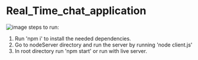 # Real_Time_chat_application
![image](https://user-images.githubusercontent.com/63894158/178366525-1ab3bda8-111e-4d3f-92c6-2143e38622fc.png)
steps to run:
1. Run 'npm i' to install the needed dependencies.
2. Go to nodeServer directory and run the server by running 'node client.js'
3. In root directory run 'npm start' or run with live server.

